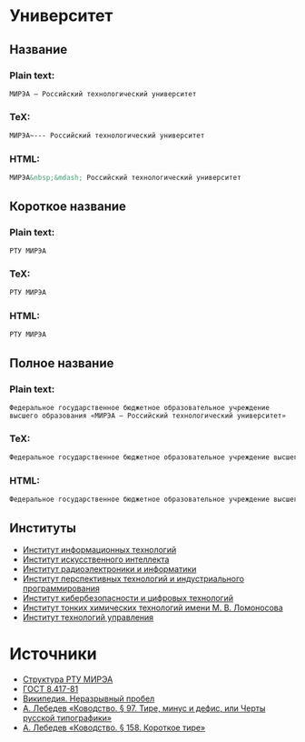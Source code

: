



# Университет

## Название

### Plain text:
  
```text
МИРЭА — Российский технологический университет
```
### TeX:
  
```tex
МИРЭА~--- Российский технологический университет
```
### HTML:
  
```html
МИРЭА&nbsp;&mdash; Российский технологический университет
```
## Короткое название

### Plain text:
  
```text
РТУ МИРЭА
```
### TeX:
  
```tex
РТУ МИРЭА
```
### HTML:
  
```html
РТУ МИРЭА
```
## Полное название

### Plain text:
  
```text
Федеральное государственное бюджетное образовательное учреждение высшего образования «МИРЭА — Российский технологический университет»
```
### TeX:
  
```tex
Федеральное государственное бюджетное образовательное учреждение высшего образования <<МИРЭА~--- Российский технологический университет>>
```
### HTML:
  
```html
Федеральное государственное бюджетное образовательное учреждение высшего образования &laquo;МИРЭА&nbsp;&mdash; Российский технологический университет&raquo;
```
## Институты
  
* [Институт информационных технологий](./institutes/ИИТ.md)  
* [Институт искусственного интеллекта](./institutes/ИИИ.md)  
* [Институт радиоэлектроники и&nbsp;информатики](./institutes/ИРИ.md)  
* [Институт перспективных технологий и&nbsp;индустриального программирования](./institutes/ИПТИП.md)  
* [Институт кибербезопасности и&nbsp;цифровых технологий](./institutes/ИКЦТ.md)  
* [Институт тонких химических технологий имени М.&nbsp;В.&nbsp;Ломоносова](./institutes/ИТХТ.md)  
* [Институт технологий управления](./institutes/ИТУ.md)
# Источники
  
* [Структура РТУ МИРЭА](https://www.mirea.ru/about/the-structure-of-the-university/)  
* [ГОСТ 8.417-81](https://docs.cntd.ru/document/1200005371)  
* [Википедия. Неразрывный пробел](https://ru.wikipedia.org/wiki/Неразрывный_пробел)  
* [А.&nbsp;Лебедев «Ководство. § 97. Тире, минус и дефис, или Черты русской типографики»](https://www.artlebedev.ru/kovodstvo/sections/97/)  
* [А.&nbsp;Лебедев «Ководство. § 158. Короткое тире»](https://www.artlebedev.ru/kovodstvo/sections/158/)